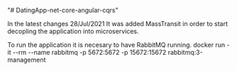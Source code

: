 "# DatingApp-net-core-angular-cqrs" 

In the latest changes 28/Jul/2021 It was added MassTransit in order to start decopling the application into microservices.

To run the application it is necesary to have RabbitMQ running.
docker run -it --rm --name rabbitmq -p 5672:5672 -p 15672:15672 rabbitmq:3-management

